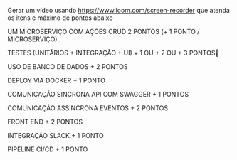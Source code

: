 Gerar um vídeo usando https://www.loom.com/screen-recorder que atenda os itens e máximo de pontos abaixo

UM MICROSERVIÇO COM AÇÕES CRUD			      2 PONTOS
                                          (+ 1 PONTO / MICROSERVIÇO) .

TESTES (UNITÁRIOS + INTEGRAÇÃO + UI)	    + 1  OU + 2 OU + 3 PONTOS

USO DE BANCO DE DADOS              				+ 2 PONTOS

DEPLOY VIA DOCKER					                + 1 PONTO

COMUNICAÇÃO SINCRONA API	COM SWAGGER		  + 1 PONTOS

COMUNICAÇÃO ASSINCRONA EVENTOS			      + 2 PONTOS

FRONT END 						                    + 2 PONTOS

INTEGRAÇÃO SLACK					                + 1 PONTO

PIPELINE CI/CD					                  + 1 PONTO
